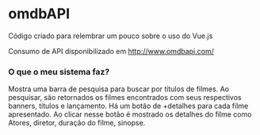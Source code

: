 # omdbAPI

Código criado para relembrar um pouco sobre o uso do Vue.js

Consumo de API disponibilizado em http://www.omdbapi.com/

### O que o meu sistema faz?

Mostra uma barra de pesquisa para buscar por títulos de filmes.
Ao pesquisar, são retornados os filmes encontrados com seus respectivos banners, titulos e lançamento.
Há um botão de +detalhes para cada filme apresentado.
Ao clicar nesse botão é mostrado os detalhes do filme como Atores, diretor, duração do filme, sinopse.

